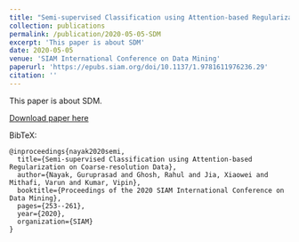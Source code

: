 ```yaml
---
title: "Semi-supervised Classification using Attention-based Regularization on Coarse-resolution Data"
collection: publications
permalink: /publication/2020-05-05-SDM
excerpt: 'This paper is about SDM'
date: 2020-05-05
venue: 'SIAM International Conference on Data Mining'
paperurl: 'https://epubs.siam.org/doi/10.1137/1.9781611976236.29'
citation: ''
---
```

This paper is about SDM.

[Download paper here](https://epubs.siam.org/doi/10.1137/1.9781611976236.29)

BibTeX:
```
@inproceedings{nayak2020semi,
  title={Semi-supervised Classification using Attention-based Regularization on Coarse-resolution Data},
  author={Nayak, Guruprasad and Ghosh, Rahul and Jia, Xiaowei and Mithafi, Varun and Kumar, Vipin},
  booktitle={Proceedings of the 2020 SIAM International Conference on Data Mining},
  pages={253--261},
  year={2020},
  organization={SIAM}
}
```
